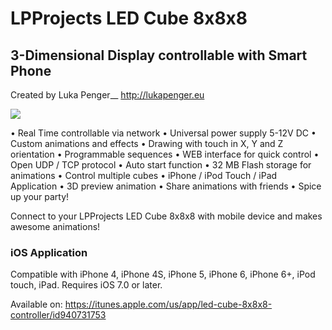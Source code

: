 # LPProjects LED Cube 8x8x8
## 3-Dimensional Display controllable with Smart Phone

Created by Luka Penger__
http://lukapenger.eu

[![](image.png)](image.png)

• Real Time controllable via network
• Universal power supply 5-12V DC
• Custom animations and effects
• Drawing with touch in X, Y and Z orientation
• Programmable sequences
• WEB interface for quick control
• Open UDP / TCP protocol
• Auto start function
• 32 MB Flash storage for animations
• Control multiple cubes
• iPhone / iPod Touch / iPad Application
• 3D preview animation
• Share animations with friends
• Spice up your party!

Connect to your LPProjects LED Cube 8x8x8 with mobile device and makes awesome animations!

### iOS Application

Compatible with iPhone 4, iPhone 4S, iPhone 5, iPhone 6, iPhone 6+, iPod touch, iPad. Requires iOS 7.0 or later.

Available on: https://itunes.apple.com/us/app/led-cube-8x8x8-controller/id940731753
